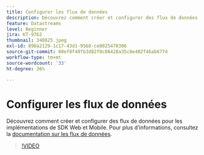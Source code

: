 ```yaml
---
title: Configurer les flux de données
description: Découvrez comment créer et configurer des flux de données.
feature: Datastreams
level: Beginner
jira: KT-9762
thumbnail: 340825.jpeg
exl-id: 890a2129-1c17-43d1-9568-ce8025470306
source-git-commit: 00ef0f40fb3d82f0c06428a35c0e402f46ab6774
workflow-type: tm+mt
source-wordcount: '33'
ht-degree: 36%

---
```


# Configurer les flux de données

Découvrez comment créer et configurer des flux de données pour les implémentations de SDK Web et Mobile. Pour plus d’informations, consultez la [documentation sur les flux de données](https://experienceleague.adobe.com/docs/experience-platform/edge/fundamentals/datastreams.html?lang=fr).

>[!VIDEO](https://video.tv.adobe.com/v/340825?learn=on)
